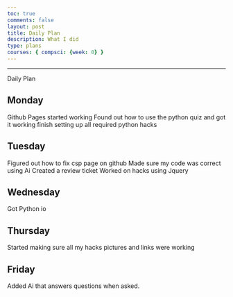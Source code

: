 ```yaml
---
toc: true
comments: false
layout: post
title: Daily Plan
description: What I did
type: plans
courses: { compsci: {week: 0} }
---
```

---
Daily Plan
## Monday
Github Pages started working
Found out how to use the python quiz and got it working
finish setting up all required python hacks
## Tuesday
Figured out how to fix csp page on github
Made sure my code was correct using Ai 
Created a review ticket 
Worked on hacks using Jquery
## Wednesday
Got Python io
## Thursday
Started making sure all my hacks pictures and links were working
## Friday
Added Ai that answers questions when asked. 